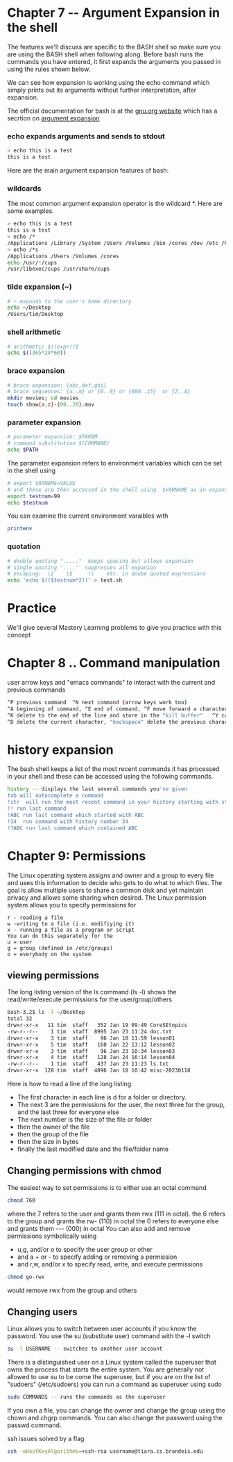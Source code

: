 
# Chapter 7 -- Argument Expansion in the shell

The features we'll discuss are specific to the BASH shell so make sure you are using the BASH shell when following along. 
Before bash runs the commands you have entered, it first expands the arguments you passed in using the rules shown below.

We can see how expansion is working using the echo command which simply prints out its arguments without further interpretation, after expansion. 

The official documentation for bash is at the 
[gnu.org website](https://www.gnu.org/savannah-checkouts/gnu/bash/manual/bash.html)
which has a secrtion on [argument expansion](https://www.gnu.org/savannah-checkouts/gnu/bash/manual/bash.html#Shell-Expansions)


### echo expands arguments and sends to stdout
``` bash
> echo this is a test
this is a test
```
Here are the main argument expansion features of bash:

### wildcards
The most common argument expansion operator is the wildcard *. Here are some examples.
``` bash
> echo this is a test
this is a test
> echo /*
/Applications /Library /System /Users /Volumes /bin /cores /dev /etc /home /opt /private /sbin /tmp /usr /var
> echo /*s
/Applications /Users /Volumes /cores
echo /usr/*/cups
/usr/libexec/cups /usr/share/cups
```

### tilde expansion (~)
``` bash
# ~ expands to the user's home directory
echo ~/Desktop
/Users/tim/Desktop
```

### shell arithmetic
``` bash
# arithmetic $((expr))$
echo $((365*24*60))
```

### brace expansion
``` bash
# brace expansion: {abc,def,ghi}
# brace sequences: {a..m} or {0..9} or {000..15}  or {Z..A}
mkdir movies; cd movies
touch show{a,z}-{00..20}.mov
```

### parameter expansion
``` bash
# parameter expansion: $PARAM
# command substitution $(COMMAND)
echo $PATH
```

The parameter expansion refers to environment variables which can be set in the shell using
``` bash
# export VARNAME=VALUE
# and these are then accessed in the shell using  $VARNAME as in expansion rule 5 above...
export testnum=99
echo $testnum
```
You can examine the current environment varaibles with
``` bash
printenv
```

### quotation
``` bash
# double quoting "....."  keeps spacing but allows expansion
# single quoting '....'  suppresses all expanion
# escaping:  \{    \$     \\    etc. in doube quoted expressions
echo 'echo $(($testnum*2))' > test.sh
```



# Practice
We'll give several Mastery Learning problems to give you practice with this concept



# Chapter 8 .. Command manipulation
user arrow keys and "emacs commands" to interact with the current and previous commands
``` bash
^P previous command  ^N next command (arrow keys work too)
^A beginning of command, ^E end of command, ^F move forward a character, ^B move back a character,
^K delete to the end of the line and store in the "kill buffer"   ^Y copy out the content in the "kill buffer"
^D delete the current character, "backspace" delete the previous character

```

# history expansion
The bash shell keeps a list of the most recent commands it has processed in your shell
and these can be accessed using the following commands.
``` bash
history -- displays the last several commands you've given
tab will autocomplete a command
!str  will run the most recent command in your history starting with str, e.g. !du
!! run last command
!ABC run last command which started with ABC
!34  run command with history number 34
!?ABC run last command which contained ABC
```



# Chapter 9: Permissions

The Linux operating system assigns and owner and a group to every file and uses this information to decide who gets to do what to which files.  The goal is allow multiple users to share a common disk and yet maintain privacy and allows some sharing when desired.  The Linux permission system allows you to specify permissions for
```
r - reading a file
w -writing to a file (i.e. modifiying it)
x - running a file as a program or script
You can do this separately for the
u = user
g = group (defined in /etc/groups)
o = everybody on the system
```

## viewing permissions
The long listing version of the ls command (ls -l) shows the read/write/execute permissions for the user/group/others
``` bash
bash-3.2$ ls -l ~/Desktop
total 32
drwxr-xr-x   11 tim  staff   352 Jan 19 09:49 CoreSEtopics
-rw-r--r--    1 tim  staff  8995 Jan 23 11:24 doc.txt
drwxr-xr-x    3 tim  staff    96 Jan 18 11:59 lesson01
drwxr-xr-x    5 tim  staff   160 Jan 22 13:12 lesson02
drwxr-xr-x    3 tim  staff    96 Jan 23 10:34 lesson03
drwxr-xr-x    4 tim  staff   128 Jan 24 16:14 lesson04
-rw-r--r--    1 tim  staff   437 Jan 23 11:23 ls.txt
drwxr-xr-x  128 tim  staff  4096 Jan 18 10:42 misc-20230118
```
Here is how to read a line of the long listing
* The first character in each line is d for a folder or directory.
* The next 3 are the permissions for the user, the next three for the group, and the last three for everyone else
* The next number is the size of the file or folder
* then the owner of the file
* then the group of the file
* then the size in bytes
* finally the last modified date and the file/folder name

## Changing permissions with chmod
The easiest way to set permissions is to either use an octal command
``` bash
chmod 760  
```
where the 7 refers to the user and grants them rwx (111 in octal).
the 6 refers to the group and grants the rw- (110) in octal
the 0 refers to everyone else and grants them --- (000) in octal
You can also add and remove permissions symbolically
using 
* u,g, and/or o to specify the user group or other
* and a + or - to specify adding or removing a permission
* and r,w, and/or x to specify read, write, and execute permissions

``` bash
chmod go-rwx  
```
would remove rwx from the group and others

## Changing users

Linux allows you to switch between user accounts if you know the password.
You use the su (substitute user) command with the -l switch
``` bash
su -l USERNAME -- switches to another user account
```

There is a distinguished user on a Linux system called the superuser that owns the process that starts the entire system. You are generally not allowed to use su to be come the superuser, but if you are on the list of "sudoers"  (/etc/sudoers) you can run a command as superuser using sudo

``` bash
sudo COMMANDS -- runs the commands as the superuser
```

If you own a file, you can change the owner and change the group using the chown and chgrp commands.  You can also change the password using the passwd command.



ssh issues solved by a flag
``` bash
ssh -oHostKeyAlgorithms=+ssh-rsa username@tiara.cs.brandeis.edu
```
